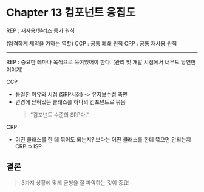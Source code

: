 # Chapter 13 컴포넌트 응집도

REP : 재사용/릴리즈 등가 원칙

(엄격하게 제약을 가하는 역할)
CCP : 공통 폐쇄 원칙
CRP : 공통 재사용 원칙

---

REP : 중요한 테마나 목적으로 묶여있어야 한다.
(관리 및 개발 시점에서 너무도 당연한 이야기)

CCP

- 동일한 이유와 시점 (SRP시점) -> 유지보수성 측면
- 변경에 닫혀있는 클래스를 하나의 컴포넌트로 묶음
  > "컴포넌트 수준의 SRP다."

CRP

- 어떤 클래스를 한 데 묶어도 되는지? 보다는 어떤 클래스를 한데 묶으면 안되는지
  CRP ⊃ ISP

## 결론

> 3가지 상황에 맞게 균형을 잘 파악하는 것이 중요!

